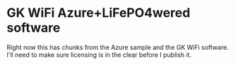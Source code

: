 
GK WiFi Azure+LiFePO4wered software
===

Right now this has chunks from the Azure sample and the GK WiFi software. I'll need to make sure licensing is in the clear before I publish it.